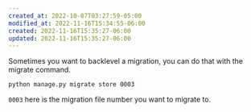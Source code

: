 ```yaml
---
created_at: 2022-10-07T03:27:59-05:00
modified_at: 2022-11-16T15:34:55-06:00
created: 2022-11-16T15:35:27-06:00
updated: 2022-11-16T15:35:27-06:00
---
```


Sometimes you want to backlevel a migration, you can do that with the migrate command.

```shell
python manage.py migrate store 0003
```

`0003` here is the migration file number you want to migrate to.
